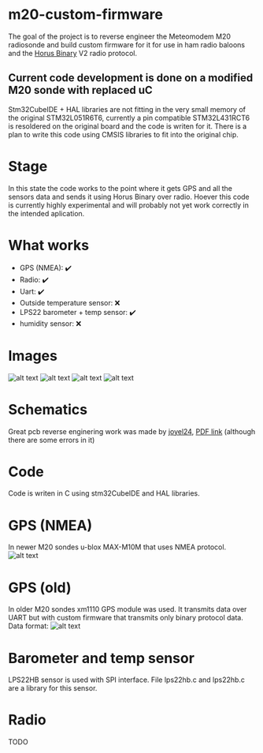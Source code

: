 # m20-custom-firmware
The goal of the project is to reverse engineer the Meteomodem M20 radiosonde and build custom firmware for it for use in ham radio baloons and the [Horus Binary](https://github.com/projecthorus/horusdemodlib/wiki) V2 radio protocol. 

## Current code development is done on a modified M20 sonde with replaced uC
Stm32CubeIDE + HAL libraries are not fitting in the very small memory of the original STM32L051R6T6, currently a pin compatible STM32L431RCT6 is resoldered on the original board and the code is writen for it.
There is a plan to write this code using CMSIS libraries to fit into the original chip.

# Stage
In this state the code works to the point where it gets GPS and all the sensors data and sends it using Horus Binary over radio. Hoever this code is currently highly experimental and will probably not yet work correctly in the intended aplication.

# What works
- GPS (NMEA): :heavy_check_mark:
- Radio: :heavy_check_mark:
- Uart: :heavy_check_mark:
- Outside temperature sensor: :x:
- LPS22 barometer + temp sensor: :heavy_check_mark:
- humidity sensor: :x:

# Images

![alt text](https://github.com/sq2ips/m20-custom-firmware/blob/main/img/side.jpg?raw=true)
![alt text](https://github.com/sq2ips/m20-custom-firmware/blob/main/img/pcb.jpg?raw=true)
![alt text](https://github.com/sq2ips/m20-custom-firmware/blob/main/img/bottom.jpg?raw=true)
![alt text](https://github.com/sq2ips/m20-custom-firmware/blob/main/img/sticker.jpg?raw=true)

# Schematics
Great pcb reverse enginering work was made by [joyel24](https://github.com/joyel24/M20-radiosonde-firmware-alt), [PDF link](https://www.egimoto.com/dwld/17528ed1858138.pdf) (although there are some errors in it)

# Code
Code is writen in C using stm32CubeIDE and HAL libraries.

# GPS (NMEA)
In newer M20 sondes u-blox MAX-M10M that uses NMEA protocol.
![alt text](https://github.com/sq2ips/m20-custom-firmware/blob/main/img/gps_new.png?raw=true)

# GPS (old)
In older M20 sondes xm1110 GPS module was used. It transmits data over UART but with custom firmware that transmits only binary protocol data.
Data format:
![alt text](https://github.com/sq2ips/m20-custom-firmware/blob/main/img/GPS.png?raw=true)

# Barometer and temp sensor
LPS22HB sensor is used with SPI interface. File lps22hb.c and lps22hb.c are a library for this sensor.

# Radio
TODO
